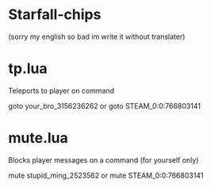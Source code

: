 # Starfall-chips
(sorry my english so bad im write it without translater)
# tp.lua 
  Teleports to player on command 
  
  goto your_bro_3156236262
  or
  goto STEAM_0:0:766803141
  # mute.lua
  Blocks player messages on a command (for yourself only)

   mute stupid_ming_2523562
   or
   mute STEAM_0:0:766803141
